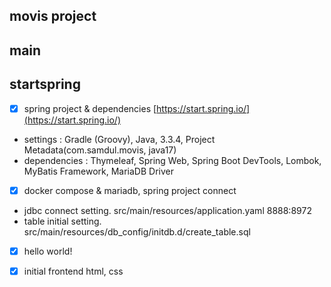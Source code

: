 ## movis project

## main

## startspring
- [x] spring project & dependencies [https://start.spring.io/](https://start.spring.io/)
- settings : Gradle (Groovy), Java, 3.3.4, Project Metadata(com.samdul.movis, java17)
- dependencies : Thymeleaf, Spring Web, Spring Boot DevTools, Lombok, MyBatis Framework, MariaDB Driver

- [x] docker compose & mariadb, spring project connect
- jdbc connect setting. src/main/resources/application.yaml 8888:8972 
- table initial setting. src/main/resources/db_config/initdb.d/create_table.sql
- [x] hello world!

- [x] initial frontend html, css

